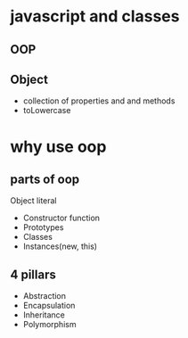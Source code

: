 # javascript and classes

## OOP

## Object
- collection of properties and and methods
- toLowercase

# why use oop

## parts of oop
Object literal

- Constructor function
- Prototypes
- Classes
- Instances(new, this)

## 4 pillars
- Abstraction
- Encapsulation
- Inheritance
- Polymorphism



